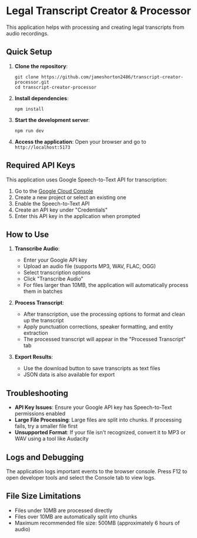 
# Legal Transcript Creator & Processor

This application helps with processing and creating legal transcripts from audio recordings.

## Quick Setup

1. **Clone the repository**:
   ```
   git clone https://github.com/jameshorton2486/transcript-creator-processor.git
   cd transcript-creator-processor
   ```

2. **Install dependencies**:
   ```
   npm install
   ```

3. **Start the development server**:
   ```
   npm run dev
   ```

4. **Access the application**:
   Open your browser and go to `http://localhost:5173`

## Required API Keys

This application uses Google Speech-to-Text API for transcription:

1. Go to the [Google Cloud Console](https://console.cloud.google.com/)
2. Create a new project or select an existing one
3. Enable the Speech-to-Text API
4. Create an API key under "Credentials"
5. Enter this API key in the application when prompted

## How to Use

1. **Transcribe Audio**:
   - Enter your Google API key
   - Upload an audio file (supports MP3, WAV, FLAC, OGG)
   - Select transcription options
   - Click "Transcribe Audio"
   - For files larger than 10MB, the application will automatically process them in batches

2. **Process Transcript**:
   - After transcription, use the processing options to format and clean up the transcript
   - Apply punctuation corrections, speaker formatting, and entity extraction
   - The processed transcript will appear in the "Processed Transcript" tab

3. **Export Results**:
   - Use the download button to save transcripts as text files
   - JSON data is also available for export

## Troubleshooting

- **API Key Issues**: Ensure your Google API key has Speech-to-Text permissions enabled
- **Large File Processing**: Large files are split into chunks. If processing fails, try a smaller file first
- **Unsupported Format**: If your file isn't recognized, convert it to MP3 or WAV using a tool like Audacity

## Logs and Debugging

The application logs important events to the browser console. Press F12 to open developer tools and select the Console tab to view logs.

## File Size Limitations

- Files under 10MB are processed directly
- Files over 10MB are automatically split into chunks
- Maximum recommended file size: 500MB (approximately 6 hours of audio)

